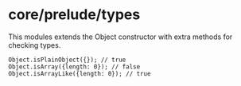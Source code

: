 # core/prelude/types

This modules extends the Object constructor with extra methods for checking types.

```
Object.isPlainObject({}); // true
Object.isArray({length: 0}); // false
Object.isArrayLike({length: 0}); // true
```
